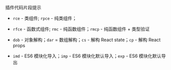 插件代码片段提示 

- `rce` - 类组件; `rpce` - 纯类组件；

- `rfce` - 函数式组件; `rmc` - 纯函数组件；`rmcp` - 纯函数组件 + 类型验证

- `dob` - 对象解构；`dar` = 数组解构；`cs` - 解构 React state；`cp` - 解构 React props

- `imd` - ES6 模块化导入；`imp` - ES6 模块化默认导入；`exp` - ES6 模块化默认导出